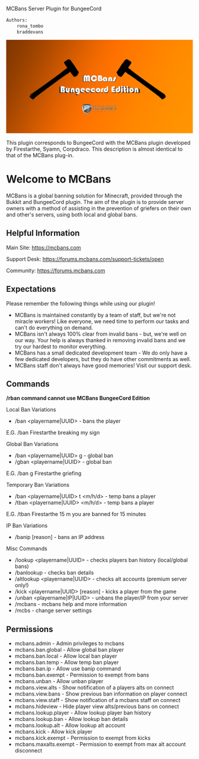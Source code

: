 MCBans Server Plugin for BungeeCord

```
Authors: 
    rona_tombo
    braddevans
```
![mcbansBungeecordBanImage](https://raw.githubusercontent.com/braddevans/MCBansBungee/master/McBansBungeecord.png)

This plugin corresponds to BungeeCord with the MCBans plugin developed by Firestarthe, Syamn, Corpdraco.
This description is almost identical to that of the MCBans plug-in.


Welcome to MCBans
====================

MCBans is a global banning solution for Minecraft, provided through the Bukkit and BungeeCord plugin. The aim of the plugin is to provide server owners with a method of assisting in the prevention of griefers on their own and other's servers, using both local and global bans.

Helpful Information
--------
Main Site: https://mcbans.com

Support Desk: https://forums.mcbans.com/support-tickets/open

Community: https://forums.mcbans.com

Expectations
--------

Please remember the following things while using our plugin!

* MCBans is maintained constantly by a team of staff, but we're not miracle workers! Like everyone, we need time to perform our tasks and can't do everything on demand.
* MCBans isn't always 100% clear from invalid bans - but, we're well on our way. Your help is always thanked in removing invalid bans and we try our hardest to monitor everything.
* MCBans has a small dedicated development team - We do only have a few dedicated developers, but they do have other commitments as well.
* MCBans staff don't always have good memories! Visit our support desk.

Commands
--------

**/rban command cannot use MCBans BungeeCord Edition**

Local Ban Variations
* /ban <playername|UUID> <reason> - bans the player

E.G. /ban Firestarthe breaking my sign

Global Ban Variations
* /ban <playername|UUID> g <reason> - global ban
* /gban <playername|UUID> <reason> - global ban

E.G. /ban g Firestarthe griefing

Temporary Ban Variations
* /ban <playername|UUID> t <int> <m/h/d> <reason> - temp bans a player
* /tban <playername|UUID> <int> <m/h/d> <reason> - temp bans a player

E.G. /tban Firestarthe 15 m you are banned for 15 minutes

IP Ban Variations
* /banip <IP> [reason] - bans an IP address

Misc Commands
* /lookup <playername|UUID> - checks players ban history (local/global bans)
* /banlookup <banID> - checks ban details
* /altlookup <playername|UUID> - checks alt accounts (premium server only!)
* /kick <playername|UUID> [reason] - kicks a player from the game
* /unban <playername|IP|UUID> - unbans the player/IP from your server
* /mcbans - mcbans help and more information
* /mcbs - change server settings

Permissions
--------

* mcbans.admin - Admin privileges to mcbans
* mcbans.ban.global - Allow global ban player
* mcbans.ban.local - Allow local ban player
* mcbans.ban.temp - Allow temp ban player
* mcbans.ban.ip - Allow use banip command
* mcbans.ban.exempt - Permission to exempt from bans
* mcbans.unban - Allow unban player
* mcbans.view.alts - Show notification of a players alts on connect
* mcbans.view.bans - Show previous ban information on player connect
* mcbans.view.staff - Show notification of a mcbans staff on connect
* mcbans.hideview - Hide player view alts/previous bans on connect
* mcbans.lookup.player - Allow lookup player ban history
* mcbans.lookup.ban - Allow lookup ban details
* mcbans.lookup.alt - Allow lookup alt account
* mcbans.kick - Allow kick player
* mcbans.kick.exempt - Permission to exempt from kicks
* mcbans.maxalts.exempt - Permission to exempt from max alt account disconnect

